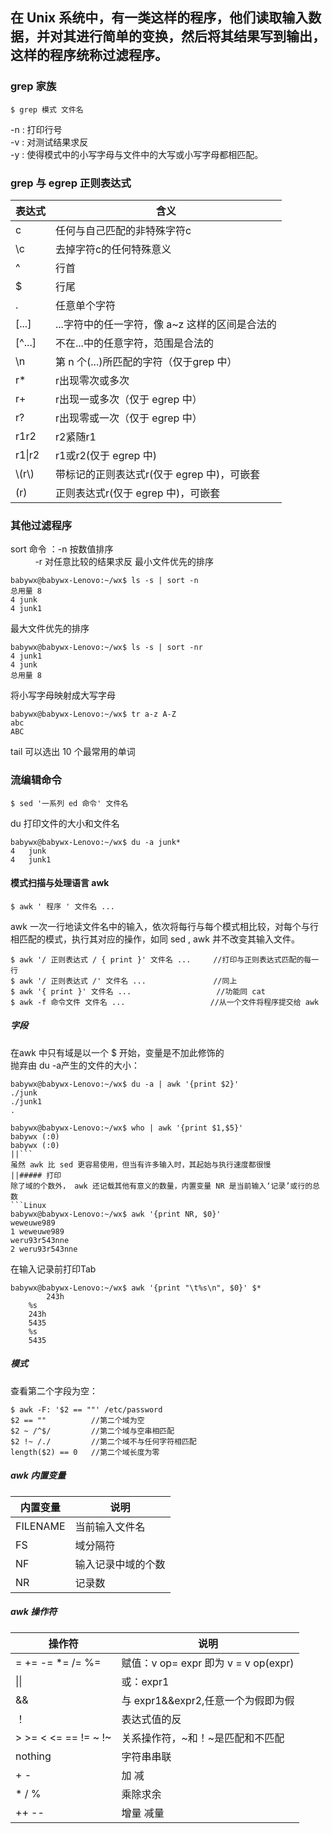 在 Unix 系统中，有一类这样的程序，他们读取输入数据，并对其进行简单的变换，然后将其结果写到输出，这样的程序统称过滤程序。  
--------------------------------------------
### grep 家族
```Linux 
$ grep 模式 文件名
```
-n : 打印行号  
-v : 对测试结果求反  
-y : 使得模式中的小写字母与文件中的大写或小写字母都相匹配。 
### grep 与 egrep 正则表达式
|表达式|含义
|---|---
|c|任何与自己匹配的非特殊字符c
|\c|去掉字符c的任何特殊意义
|^|行首
|$|行尾
|.|任意单个字符
|[...]|...字符中的任一字符，像 a~z 这样的区间是合法的
|[^...]|不在...中的任意字符，范围是合法的
|\n|第 n 个\(...\)所匹配的字符（仅于grep 中）
|r\* |r出现零次或多次
|r+|r出现一或多次（仅于 egrep 中）
|r?|r出现零或一次（仅于 egrep 中）
|r1r2|r2紧随r1
|r1\|r2|r1或r2(仅于 egrep 中)
|\\(r\\)|带标记的正则表达式r(仅于 egrep 中)，可嵌套
|(r)|正则表达式r(仅于 egrep 中)，可嵌套
### 其他过滤程序
sort 命令 ：-n 按数值排序  
           -r 对任意比较的结果求反
最小文件优先的排序  
```linux
babywx@babywx-Lenovo:~/wx$ ls -s | sort -n
总用量 8
4 junk
4 junk1
```
最大文件优先的排序  
```linux
babywx@babywx-Lenovo:~/wx$ ls -s | sort -nr
4 junk1
4 junk
总用量 8
```
将小写字母映射成大写字母  
```linux
babywx@babywx-Lenovo:~/wx$ tr a-z A-Z
abc
ABC
```
tail 可以选出 10 个最常用的单词  
### 流编辑命令
```Linux
$ sed '一系列 ed 命令' 文件名
```
du 打印文件的大小和文件名  
```Linux
babywx@babywx-Lenovo:~/wx$ du -a junk*
4	junk
4	junk1
```
#### 模式扫描与处理语言 awk  
```linux
$ awk ' 程序 ' 文件名 ...
```
awk 一次一行地读文件名中的输入，依次将每行与每个模式相比较，对每个与行相匹配的模式，执行其对应的操作，如同 sed , awk 并不改变其输入文件。  
```linux
$ awk '/ 正则表达式 / { print }' 文件名 ...     //打印与正则表达式匹配的每一行
$ awk '/ 正则表达式 /' 文件名 ...               //同上
$ awk '{ print }' 文件名 ...                   //功能同 cat
$ awk -f 命令文件 文件名 ...                   //从一个文件将程序提交给 awk
```
##### 字段
在awk 中只有域是以一个 $ 开始，变量是不加此修饰的  
抛弃由 du -a产生的文件的大小：  
```Linux
babywx@babywx-Lenovo:~/wx$ du -a | awk '{print $2}'
./junk
./junk1
.

babywx@babywx-Lenovo:~/wx$ who | awk '{print $1,$5}'
babywx (:0)
babywx (:0)
||```
虽然 awk 比 sed 更容易使用，但当有许多输入时，其起始与执行速度都很慢  
||##### 打印
除了域的个数外， awk 还记载其他有意义的数量，内置变量 NR 是当前输入‘记录’或行的总数
```Linux
babywx@babywx-Lenovo:~/wx$ awk '{print NR, $0}'
weweuwe989
1 weweuwe989
weru93r543nne
2 weru93r543nne
```
在输入记录前打印Tab
```linux
babywx@babywx-Lenovo:~/wx$ awk '{print "\t%s\n", $0}' $*
        243h
	%s
 	243h
	5435
	%s
 	5435
```
##### 模式
查看第二个字段为空：  
```linux
$ awk -F: '$2 == ""' /etc/password
$2 == ""          //第二个域为空
$2 ~ /^$/         //第二个域与空串相匹配
$2 !~ /./         //第二个域不与任何字符相匹配
length($2) == 0   //第二个域长度为零
```
##### awk 内置变量
|内置变量|说明|
|---|---
|FILENAME|当前输入文件名
|FS|域分隔符
|NF|输入记录中域的个数
|NR|记录数

##### awk 操作符
|操作符|说明|
|---|---
|= += -= \*= /= %=|赋值：v op= expr 即为 v = v op(expr)
|\|\||或：expr1 || expr2 ,任意一个为真即真
|&&|与 expr1&&expr2,任意一个为假即为假
|！|表达式值的反
|> >= < <= == != ~ !~|关系操作符，~和！~是匹配和不匹配
|nothing|字符串串联
|+ -|加 减
|\* / % |乘除求余
|++ --|增量 减量
